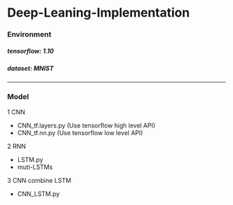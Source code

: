 # Deep-Leaning-Implementation
### Environment 
##### tensorflow: 1.10
##### dataset: MNIST
***
### Model
1 CNN
* CNN_tf.layers.py (Use tensorflow high level API)
* CNN_tf.nn.py (Use tensorflow low level API)

2 RNN
* LSTM.py
* muti-LSTMs

3 CNN combine LSTM
* CNN_LSTM.py
